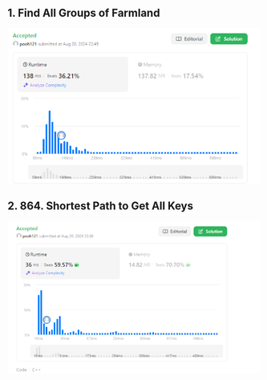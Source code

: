 ## 1. Find All Groups of Farmland

![alt text](image.png)

## 2. 864. Shortest Path to Get All Keys

![](images/README_2024-08-20_23-36-35.png)